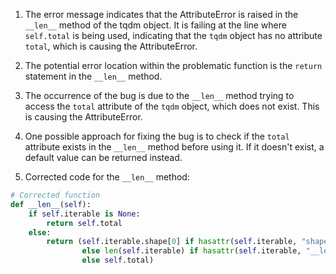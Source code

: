 1. The error message indicates that the AttributeError is raised in the `__len__` method of the tqdm object. It is failing at the line where `self.total` is being used, indicating that the `tqdm` object has no attribute `total`, which is causing the AttributeError.

2. The potential error location within the problematic function is the `return` statement in the `__len__` method.

3. The occurrence of the bug is due to the `__len__` method trying to access the `total` attribute of the `tqdm` object, which does not exist. This is causing the AttributeError.

4. One possible approach for fixing the bug is to check if the `total` attribute exists in the `__len__` method before using it. If it doesn't exist, a default value can be returned instead.

5. Corrected code for the `__len__` method:

```python
# Corrected function
def __len__(self):
    if self.iterable is None:
        return self.total
    else:
        return (self.iterable.shape[0] if hasattr(self.iterable, "shape")
                else len(self.iterable) if hasattr(self.iterable, "__len__")
                else self.total)
```